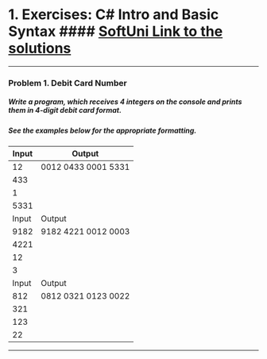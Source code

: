 
 # 1. Exercises: C# Intro and Basic Syntax  #### [SoftUni Link to the solutions](https://judge.softuni.bg/Contests/577)

*************************************************************************************************************************************** 

 ### Problem 1. Debit Card Number 

 ##### Write a program, which receives 4 integers on the console and prints them in 4-digit debit card format.
 ##### See the examples below for the appropriate formatting.

| Input          |  Output             |
|----------------|---------------------|
| 12             | 0012 0433 0001 5331 |
| 433            |                     |
| 1              |                     |
| 5331           |                     |
| Input          |  Output             |
| 9182           | 9182 4221 0012 0003 |
| 4221           |                     |
| 12             |                     |
| 3              |                     |
| Input          |  Output             |
| 812            | 0812 0321 0123 0022 |
| 321            |                     |
| 123            |                     |
| 22             |                     |

**************************************************************************************************************************************